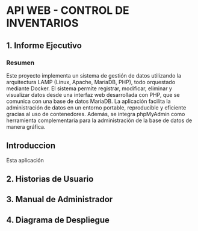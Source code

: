 # API WEB - CONTROL DE INVENTARIOS

## 1. Informe Ejecutivo

### Resumen

Este proyecto implementa un sistema de gestión de datos utilizando la arquitectura LAMP (Linux, Apache, MariaDB, PHP), todo orquestado mediante Docker. El sistema permite registrar, modificar, eliminar y visualizar datos desde una interfaz web desarrollada con PHP, que se comunica con una base de datos MariaDB. La aplicación facilita la administración de datos en un entorno portable, reproducible y eficiente gracias al uso de contenedores. Además, se integra phpMyAdmin como herramienta complementaria para la administración de la base de datos de manera gráfica.

## Introduccion

Esta aplicación

## 2. Historias de Usuario

## 3. Manual de Administrador

## 4. Diagrama de Despliegue

